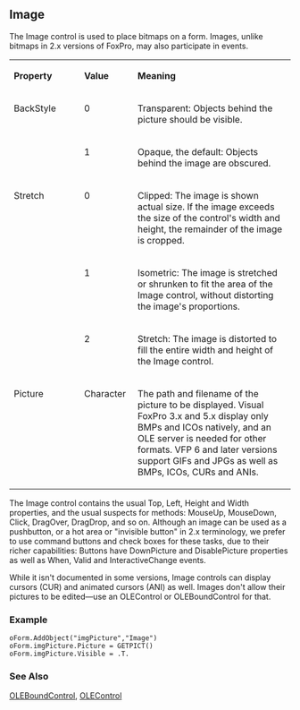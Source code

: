 ## Image

The Image control is used to place bitmaps on a form. Images, unlike bitmaps in 2.x versions of FoxPro, may also participate in events.

<table>
<tr>
  <td width="25%" valign="top">
  <p><b>Property</b></p>
  </td>
  <td width=14% valign=top>
  <p><b>Value</b></p>
  </td>
  <td width=61% valign=top>
  <p><b>Meaning</b></p>
  </td>
 </tr>
<tr>
  <td width=25% rowspan=2 valign=top>
  <p>BackStyle</p>
  </td>
  <td width=14% valign=top>
  <p>0</p>
  </td>
  <td width=61% valign=top>
  <p>Transparent: Objects behind the picture should be visible.</p>
  </td>
 </tr>
<tr>
  <td width=19% valign=top>
  <p>1</p>
  </td>
  <td width=81% valign=top>
  <p>Opaque, the default: Objects behind the image are obscured.</p>
  </td>
 </tr>
<tr>
  <td width=25% rowspan=3 valign=top>
  <p>Stretch</p>
  </td>
  <td width=14% valign=top>
  <p>0</p>
  </td>
  <td width=61% valign=top>
  <p>Clipped: The image is shown actual size. If the image exceeds the size of the control's width and height, the remainder of the image is cropped.</p>
  </td>
 </tr>
<tr>
  <td width=19% valign=top>
  <p>1</p>
  </td>
  <td width=81% valign=top>
  <p>Isometric: The image is stretched or shrunken to fit the area of the Image control, without distorting the image's proportions.</p>
  </td>
 </tr>
<tr>
  <td width=19% valign=top>
  <p>2</p>
  </td>
  <td width=81% valign=top>
  <p>Stretch: The image is distorted to fill the entire width and height of the Image control.</p>
  </td>
 </tr>
<tr>
  <td width="25%" valign="top">
  <p>Picture</p>
  </td>
  <td width=14% valign=top>
  <p>Character</p>
  </td>
  <td width=61% valign=top>
  <p>The path and filename of the picture to be displayed. Visual FoxPro 3.x and 5.x display only BMPs and ICOs natively, and an OLE server is needed for other formats. VFP 6 and later versions support GIFs and JPGs as well as BMPs, ICOs, CURs and ANIs.</p>
  </td>
 </tr>
</table>

The Image control contains the usual Top, Left, Height and Width properties, and the usual suspects for methods: MouseUp, MouseDown, Click, DragOver, DragDrop, and so on. Although an image can be used as a pushbutton, or a hot area or "invisible button" in 2.x terminology, we prefer to use command buttons and check boxes for these tasks, due to their richer capabilities: Buttons have DownPicture and DisablePicture properties as well as When, Valid and InteractiveChange events.

While it isn't documented in some versions, Image controls can display cursors (CUR) and animated cursors (ANI) as well. Images don't allow their pictures to be edited&mdash;use an OLEControl or OLEBoundControl for that.

### Example

```foxpro
oForm.AddObject("imgPicture","Image")
oForm.imgPicture.Picture = GETPICT()
oForm.imgPicture.Visible = .T.
```
### See Also

[OLEBoundControl](s4g518.md), [OLEControl](s4g518.md)